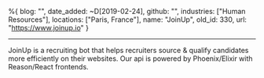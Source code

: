 %{
  blog: "",
  date_added: ~D[2019-02-24],
  github: "",
  industries: ["Human Resources"],
  locations: ["Paris, France"],
  name: "JoinUp",
  old_id: 330,
  url: "https://www.joinup.io"
}

---

JoinUp is a recruiting bot that helps recruiters source & qualify candidates more efficiently on their websites. Our api is powered by Phoenix/Elixir with Reason/React frontends.
